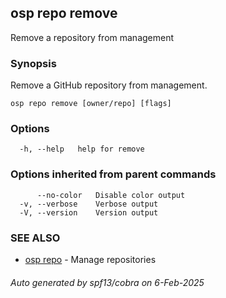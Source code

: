 ## osp repo remove

Remove a repository from management

### Synopsis

Remove a GitHub repository from management.

```
osp repo remove [owner/repo] [flags]
```

### Options

```
  -h, --help   help for remove
```

### Options inherited from parent commands

```
      --no-color   Disable color output
  -v, --verbose    Verbose output
  -V, --version    Version output
```

### SEE ALSO

* [osp repo](osp_repo.md)	 - Manage repositories

###### Auto generated by spf13/cobra on 6-Feb-2025
